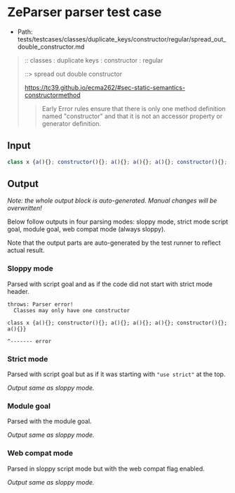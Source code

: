 # ZeParser parser test case

- Path: tests/testcases/classes/duplicate_keys/constructor/regular/spread_out_double_constructor.md

> :: classes : duplicate keys : constructor : regular
>
> ::> spread out double constructor
>
> https://tc39.github.io/ecma262/#sec-static-semantics-constructormethod
>
> > Early Error rules ensure that there is only one method definition named "constructor" and that it is not an accessor property or generator definition.

## Input

`````js
class x {a(){}; constructor(){}; a(){}; a(){}; a(){}; constructor(){}; a(){}}
`````

## Output

_Note: the whole output block is auto-generated. Manual changes will be overwritten!_

Below follow outputs in four parsing modes: sloppy mode, strict mode script goal, module goal, web compat mode (always sloppy).

Note that the output parts are auto-generated by the test runner to reflect actual result.

### Sloppy mode

Parsed with script goal and as if the code did not start with strict mode header.

`````
throws: Parser error!
  Classes may only have one constructor

class x {a(){}; constructor(){}; a(){}; a(){}; a(){}; constructor(){}; a(){}}
                                                                     ^------- error
`````

### Strict mode

Parsed with script goal but as if it was starting with `"use strict"` at the top.

_Output same as sloppy mode._

### Module goal

Parsed with the module goal.

_Output same as sloppy mode._

### Web compat mode

Parsed in sloppy script mode but with the web compat flag enabled.

_Output same as sloppy mode._
